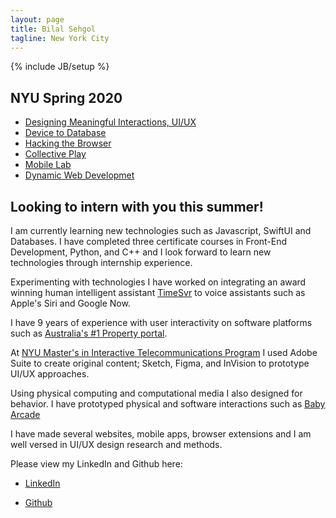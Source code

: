 ```yaml
---
layout: page
title: Bilal Sehgol
tagline: New York City
---
```

{% include JB/setup %}

## NYU Spring 2020

 - [Designing Meaningful Interactions, UI/UX](dmi)
 - [Device to Database](devicetodatabase)
 - [Hacking the Browser](https://github.com/bsehgol/hackingthebrowser)
 - [Collective Play](https://github.com/bsehgol/collectiveplay)
 - [Mobile Lab](mobilelab)
 - [Dynamic Web Developmet](https://github.com/bsehgol/dwd)
 
 
## Looking to intern with you this summer!

I am currently learning new technologies such as Javascript, SwiftUI and Databases. I have completed three certificate courses in Front-End Development, Python, and C++ and I look forward to learn new technologies through internship experience. 

Experimenting with technologies I have worked on integrating an award winning human intelligent assistant [TimeSvr](https://www.timesvr.com) to voice assistants such as Apple's Siri and Google Now.

I have 9 years of experience with user interactivity on software platforms such as [Australia's #1 Property portal](https://realestate.com.au).

At [NYU Master's in Interactive Telecommunications Program](https://tisch.nyu.edu/itp) I used Adobe Suite to create original content; Sketch, Figma, and InVision to prototype UI/UX approaches.

Using physical computing and computational media I also designed for behavior. I have prototyped physical and software interactions such as [Baby Arcade](https://docs.google.com/presentation/d/1B6X02WgVRav2-ldXhJka9qMu80qopMIVvaj4LvIbGTU/edit#slide=id.p)

I have made several websites, mobile apps, browser extensions and I am well versed in UI/UX design research and methods.
 
Please view my LinkedIn and Github here: 
- [LinkedIn](https://www.linkedin.com/in/bilalsehgol/)

- [Github](https://github.com/bsehgol)
